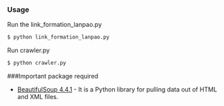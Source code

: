 ### Usage
Run the link_formation_lanpao.py
```sh
$ python link_formation_lanpao.py
```

Run crawler.py
```sh
$ python crawler.py
```
###Important package required
* [BeautifulSoup 4.4.1](http://www.crummy.com/software/BeautifulSoup/bs4/download/4.4/beautifulsoup4-4.4.1.tar.gz) -  It is a Python library for pulling data out of HTML and XML files.
